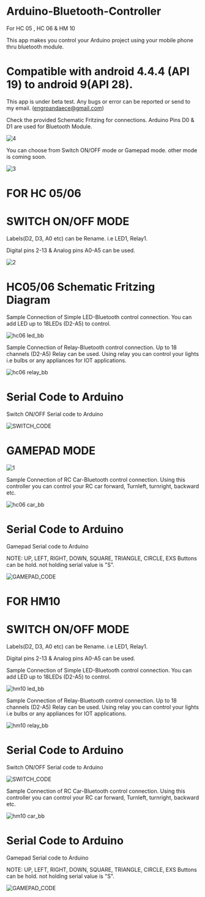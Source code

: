 # Arduino-Bluetooth-Controller 
 For HC 05 , HC 06 & HM 10

This app makes you control your Arduino project using your mobile phone thru bluetooth module.

# Compatible with android 4.4.4 (API 19) to android 9(API 28). 
This app is under beta test. Any bugs or error can be reported or send to my email. (engrpandaece@gmail.com) 


Check the provided Schematic Fritzing for connections. Arduino Pins D0 & D1 are used for Bluetooth Module.

![4](https://user-images.githubusercontent.com/53995355/65497276-89f9ac00-deec-11e9-8701-28c182f16724.png)

You can choose from Switch ON/OFF mode or Gamepad mode. other mode is coming soon.

![3](https://user-images.githubusercontent.com/53995355/65497275-89f9ac00-deec-11e9-9278-ddb8776ff3b3.png)




#
# FOR HC 05/06
#
# SWITCH ON/OFF MODE
Labels(D2, D3, A0 etc) can be Rename. i.e LED1, Relay1.

Digital pins 2-13 & Analog pins A0-A5 can be used.

![2](https://user-images.githubusercontent.com/53995355/65497274-89611580-deec-11e9-891e-18971f0a444e.png)


#
# HC05/06 Schematic Fritzing Diagram
Sample Connection of Simple LED-Bluetooth control connection. You can add LED up to 18LEDs (D2-A5) to control.


![hc06 led_bb](https://github.com/engrpanda/Arduino-Bluetooth-Controller/blob/master/SCHEMATIC%20FRITZING%20DIAGRAM/HC06/hc06%20led_bb.jpg?raw=true)

Sample Connection of Relay-Bluetooth control connection. Up to 18 channels (D2-A5) Relay can be used. Using relay you can control your lights i.e bulbs or any appliances for IOT applications.

![hc06 relay_bb](https://github.com/engrpanda/Arduino-Bluetooth-Controller/blob/master/SCHEMATIC%20FRITZING%20DIAGRAM/HC06/hc06%20relay_bb.jpg?raw=true)

#
# Serial Code to Arduino

 Switch ON/OFF Serial code to Arduino

![SWITCH_CODE](https://user-images.githubusercontent.com/53995355/65497031-19528f80-deec-11e9-8a1d-17e3201a0b1f.png)


# GAMEPAD MODE

![1](https://user-images.githubusercontent.com/53995355/65497272-88c87f00-deec-11e9-9024-6ae516846173.png)

Sample Connection of RC Car-Bluetooth control connection. Using this controller you can control your RC car forward, Turnleft, turnright, backward etc. 

![hc06 car_bb](https://github.com/engrpanda/Arduino-Bluetooth-Controller/blob/master/SCHEMATIC%20FRITZING%20DIAGRAM/HC06/hc06%20car_bb.jpg?raw=true)

#
# Serial Code to Arduino
 Gamepad Serial code to Arduino
 
 NOTE: UP, LEFT, RIGHT, DOWN, SQUARE, TRIANGLE, CIRCLE, EXS Buttons can be hold. not holding serial value is "S".

![GAMEPAD_CODE](https://user-images.githubusercontent.com/53995355/65497029-18b9f900-deec-11e9-83d9-77695219c3f0.png)





# FOR HM10

# SWITCH ON/OFF MODE
Labels(D2, D3, A0 etc) can be Rename. i.e LED1, Relay1.

Digital pins 2-13 & Analog pins A0-A5 can be used.


Sample Connection of Simple LED-Bluetooth control connection. You can add LED up to 18LEDs (D2-A5) to control.

![hm10 led_bb](https://github.com/engrpanda/Arduino-Bluetooth-Controller/blob/master/SCHEMATIC%20FRITZING%20DIAGRAM/HM10/hm10%20led_bb.jpg?raw=true)

Sample Connection of Relay-Bluetooth control connection. Up to 18 channels (D2-A5) Relay can be used. Using relay you can control your lights i.e bulbs or any appliances for IOT applications.

![hm10 relay_bb](https://github.com/engrpanda/Arduino-Bluetooth-Controller/blob/master/SCHEMATIC%20FRITZING%20DIAGRAM/HM10/hm10%20relay_bb.jpg?raw=true)

#
# Serial Code to Arduino

 Switch ON/OFF Serial code to Arduino

![SWITCH_CODE](https://user-images.githubusercontent.com/53995355/65497031-19528f80-deec-11e9-8a1d-17e3201a0b1f.png)


Sample Connection of RC Car-Bluetooth control connection. Using this controller you can control your RC car forward, Turnleft, turnright, backward etc. 

![hm10 car_bb](https://github.com/engrpanda/Arduino-Bluetooth-Controller/blob/master/SCHEMATIC%20FRITZING%20DIAGRAM/HM10/hm10%20car_bb.jpg?raw=true)
#
# Serial Code to Arduino
 Gamepad Serial code to Arduino
 
 NOTE: UP, LEFT, RIGHT, DOWN, SQUARE, TRIANGLE, CIRCLE, EXS Buttons can be hold. not holding serial value is "S".

![GAMEPAD_CODE](https://user-images.githubusercontent.com/53995355/65497029-18b9f900-deec-11e9-83d9-77695219c3f0.png)

